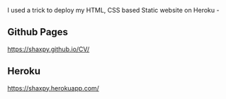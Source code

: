 I used a trick to deploy my HTML, CSS based Static website on Heroku -
## Github Pages
https://shaxpy.github.io/CV/
## Heroku 
https://shaxpy.herokuapp.com/
